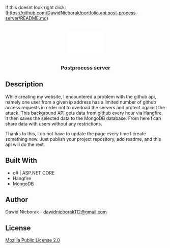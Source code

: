 If this doesnt look right click: (https://github.com/DawidNieborak/portfolio.api.post-process-server/README.md)
<div id="top"></div>


<br />
<div align="center">
  <a href="https://github.com/DawidNieborak/portfolio.api.post-process-server">
    <img src="/DN-logos_white_cropped.png" alt="Logo" width="120" height="80">
  </a>

  <h3 align="center">Postprocess server</h3>
</div>


## Description

While creating my website, I encountered a problem with the github api, namely one user from a given ip address has a limited number of github access requests in order not to overload the servers and protect against the attack. This background API gets data from github every hour via Hangfire. It then saves the selected data to the MongoDB database. From here I can share data with users without any restrictions. 

Thanks to this, I do not have to update the page every time I create something new. Just publish your project repository, add readme, and this api will do the rest.

## Built With

-   c# | ASP.NET CORE
-   Hangfire
-   MongoDB

## Author

Dawid Nieborak - dawidnieborak112@gmail.com

## License

[Mozilla Public License 2.0](https://choosealicense.com/licenses/mpl-2.0/)
